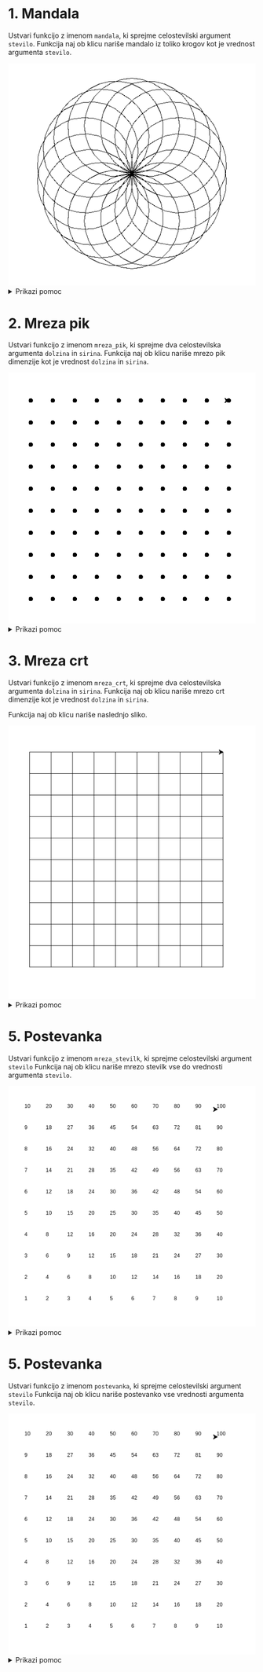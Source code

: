 # 1. Mandala

Ustvari funkcijo z imenom `mandala`, ki sprejme celostevilski argument `stevilo`.
Funkcija naj ob klicu nariše mandalo iz toliko krogov kot je vrednost argumenta `stevilo`.

<img src="https://github.com/urosjarc/informatika/blob/main/media/turtle_mandala.png">

<details>

  <summary>Prikazi pomoc</summary>
  
```python
# Funkcija
def funkcija():
  print("Hy")

# Iteracijska zanka
for i in range(0, 9, 1):
  print("Hy")

import turtle
turtle.speed(1) # Nastavi hitrost zelve od 1 do 10.
turtle.circle(100) # Narisi krog z radijem 100 pixlov.
turtle.left(90) # Obrni se levo za 90 stopinj.
turtle.exitonclick() # Ko uporabnik klikne na zaslon koncaj program.
```

</details>


# 2. Mreza pik

Ustvari funkcijo z imenom `mreza_pik`, ki sprejme dva celostevilska argumenta
`dolzina` in `sirina`. Funkcija naj ob klicu nariše mrezo pik dimenzije kot je vrednost `dolzina` in `sirina`.

<img src="https://github.com/urosjarc/informatika/blob/main/media/turtle_mreza_pik.png">


<details>

  <summary>Prikazi pomoc</summary>
  
```python
# Funkcija
def funkcija():
  print("Hy")

# Iteracijska zanka
for i in range(0, 9, 1):
  print("Hy")

import turtle
turtle.speed(1) # Nastavi hitrost zelve od 1 do 10.
turtle.penup() # Dvigni pisalo
turtle.pendown() # Spusti pisalo
turtle.goto(200, 500) # Pojdi na kordinato x=200, y=500
turtle.dot(10) # Narisi piko z radijem 10 pixlov.
turtle.exitonclick() # Ko uporabnik klikne na zaslon koncaj program.
```

</details>

# 3. Mreza crt

Ustvari funkcijo z imenom `mreza_crt`, ki sprejme dva celostevilska argumenta
`dolzina` in `sirina`. Funkcija naj ob klicu nariše mrezo crt dimenzije kot je vrednost `dolzina` in `sirina`.

Funkcija naj ob klicu nariše naslednjo sliko.

<img src="https://github.com/urosjarc/informatika/blob/main/media/turtle_mreza_crt.png">


<details>

  <summary>Prikazi pomoc</summary>

```python
# Funkcija
def funkcija():
  print("Hy")

# Iteracijska zanka
for i in range(0, 9, 1):
  print("Hy")

import turtle
turtle.speed(1) # Nastavi hitrost zelve od 1 do 10.
turtle.penup() # Dvigni pisalo
turtle.pendown() # Spusti pisalo
turtle.goto(200, 500) # Pojdi na kordinato x=200, y=500
turtle.forward(10) # Pojdi naravnost za 10 pixlov.
turtle.left(90) # Obrni se v levo za 90 stopinj.
turtle.right(90) # Obrni se v desno za 90 stopinj.
turtle.exitonclick() # Ko uporabnik klikne na zaslon koncaj program.
```

</details>

# 5. Postevanka

Ustvari funkcijo z imenom `mreza_stevilk`, ki sprejme celostevilski argument `stevilo`
Funkcija naj ob klicu nariše mrezo stevilk vse do vrednosti argumenta `stevilo`.

<img src="https://github.com/urosjarc/informatika/blob/main/media/turtle_postevanka.png">


<details>

  <summary>Prikazi pomoc</summary>

```python
# Funkcija
def funkcija():
  print("Hy")

# Iteracijska zanka
for i in range(0, 9, 1):
  print("Hy")

str(123) # Pretvori stevilko v besedo

import turtle
turtle.speed(1) # Nastavi hitrost zelve od 1 do 10.
turtle.penup() # Dvigni pisalo
turtle.pendown() # Spusti pisalo
turtle.goto(200, 500) # Pojdi na kordinato x=200, y=500
turtle.write("ABC") # Napisi besedo na zaslon
turtle.exitonclick() # Ko uporabnik klikne na zaslon koncaj program.
```

</details>

# 5. Postevanka

Ustvari funkcijo z imenom `postevanka`, ki sprejme celostevilski argument `stevilo`
Funkcija naj ob klicu nariše postevanko vse vrednosti argumenta `stevilo`.

<img src="https://github.com/urosjarc/informatika/blob/main/media/turtle_postevanka.png">


<details>

  <summary>Prikazi pomoc</summary>

```python
# Funkcija
def funkcija():
  print("Hy")

# Iteracijska zanka
for i in range(0, 9, 1):
  print("Hy")

str(123) # Pretvori stevilko v besedo

import turtle
turtle.speed(1) # Nastavi hitrost zelve od 1 do 10.
turtle.penup() # Dvigni pisalo
turtle.pendown() # Spusti pisalo
turtle.goto(200, 500) # Pojdi na kordinato x=200, y=500
turtle.write("ABC") # Napisi besedo na zaslon
turtle.exitonclick() # Ko uporabnik klikne na zaslon koncaj program.
```

</details>

